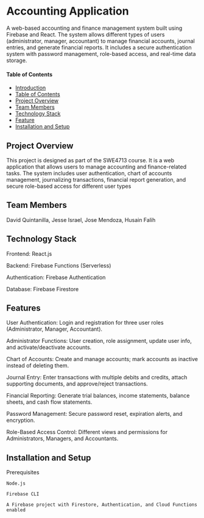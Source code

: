 # Accounting Application

A web-based accounting and finance management system built using Firebase and React. The system allows different types of users (administrator, manager, accountant) to manage financial accounts, journal entries, and generate financial reports. It includes a secure authentication system with password management, role-based access, and real-time data storage.

#### Table of Contents

-  [Introduction](#acounting-application)
-  [Table of Contents](#table-of-contents)
-  [Project Overview](#project-overview)
-  [Team Members](#team-members)
-  [Technology Stack](#technology-stack)
-  [Feature](#features)
-  [Installation and Setup](#installation-and-setup)

  
## Project Overview

This project is designed as part of the SWE4713 course. It is a web application that allows users to manage accounting and finance-related tasks. The system includes user authentication, chart of accounts management, journalizing transactions, financial report generation, and secure role-based access for different user types

## Team Members

David Quintanilla, Jesse Israel, Jose Mendoza, Husain Falih

## Technology Stack

Frontend: React.js

Backend: Firebase Functions (Serverless)

Authentication: Firebase Authentication

Database: Firebase Firestore

## Features

User Authentication: Login and registration for three user roles (Administrator, Manager, Accountant).

Administrator Functions: User creation, role assignment, update user info, and activate/deactivate accounts.

Chart of Accounts: Create and manage accounts; mark accounts as inactive instead of deleting them.

Journal Entry: Enter transactions with multiple debits and credits, attach supporting documents, and approve/reject transactions.

Financial Reporting: Generate trial balances, income statements, balance sheets, and cash flow statements.

Password Management: Secure password reset, expiration alerts, and encryption.

Role-Based Access Control: Different views and permissions for Administrators, Managers, and Accountants.

## Installation and Setup
Prerequisites

    Node.js 
    
    Firebase CLI
    
    A Firebase project with Firestore, Authentication, and Cloud Functions enabled



